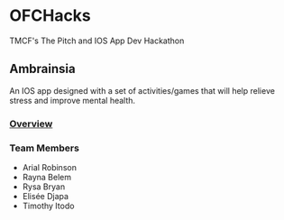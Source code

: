 # OFCHacks
TMCF's The Pitch and IOS App Dev Hackathon 

## Ambrainsia
An IOS app designed with a set of activities/games that will help relieve stress and improve mental health.

### [Overview](https://github.com/itodotimothy6/OFCHacks/blob/master/Overview.pdf)

### Team Members
- Arial Robinson
- Rayna Belem
- Rysa Bryan
- Elisée Djapa
- Timothy Itodo
